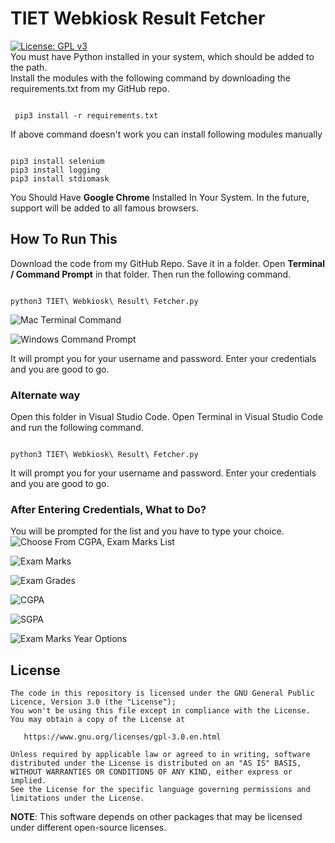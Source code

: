 # TIET Webkiosk Result Fetcher

[![License: GPL v3](https://img.shields.io/badge/License-GPLv3-blue.svg)](https://www.gnu.org/licenses/gpl-3.0)
<br>
You must have Python installed in your system, which should be added to the path.
<br>
Install the modules with the following command by downloading the requirements.txt from my GitHub repo.
<br>


```

 pip3 install -r requirements.txt

```
If above command doesn't work you can install following modules manually

```

pip3 install selenium
pip3 install logging
pip3 install stdiomask

```

You Should Have <b>Google Chrome</b> Installed In Your System. In the future, support will be added to all famous browsers.

## How To Run This
Download the code from my GitHub Repo. Save it in a folder. Open <b>Terminal / Command Prompt</b> in that folder. Then run the following command.

```

python3 TIET\ Webkiosk\ Result\ Fetcher.py

```

![Mac Terminal Command](https://github.com/ips610/TIET-Webkiosk-Result-Fetcher/blob/main/Images/Mac%20Terminal%20Command.png)

![Windows Command Prompt](https://github.com/ips610/TIET-Webkiosk-Result-Fetcher/blob/main/Images/Windows%20CMD%20command.png)

It will prompt you for your username and password. Enter your credentials and you are good to go.

### Alternate way 
Open this folder in Visual Studio Code. Open Terminal in Visual Studio Code and run the following command.

```

python3 TIET\ Webkiosk\ Result\ Fetcher.py

```

It will prompt you for your username and password. Enter your credentials and you are good to go.
<br>

### After Entering Credentials, What to Do?

You will be prompted for the list and you have to type your choice.
![Choose From CGPA, Exam Marks List](https://github.com/ips610/TIET-Webkiosk-Result-Fetcher/blob/main/Images/Choose%20From%20Exam%20Marks%2C%20CGPA%20List.png)

![Exam Marks](https://github.com/ips610/TIET-Webkiosk-Result-Fetcher/blob/main/Images/Exam%20Marks.png)

![Exam Grades](https://github.com/ips610/TIET-Webkiosk-Result-Fetcher/blob/main/Images/Exam%20Grades.png)

![CGPA](https://github.com/ips610/TIET-Webkiosk-Result-Fetcher/blob/main/Images/CGPA.png)

![SGPA](https://github.com/ips610/TIET-Webkiosk-Result-Fetcher/blob/main/Images/SGPA.png)

![Exam Marks Year Options](https://github.com/ips610/TIET-Webkiosk-Result-Fetcher/blob/main/Images/Exam%20Marks%20Option%20Choose.png)
## License

    The code in this repository is licensed under the GNU General Public Licence, Version 3.0 (the "License");
    You won't be using this file except in compliance with the License.
    You may obtain a copy of the License at

       https://www.gnu.org/licenses/gpl-3.0.en.html

    Unless required by applicable law or agreed to in writing, software
    distributed under the License is distributed on an "AS IS" BASIS,
    WITHOUT WARRANTIES OR CONDITIONS OF ANY KIND, either express or implied.
    See the License for the specific language governing permissions and
    limitations under the License.

**NOTE**: This software depends on other packages that may be licensed under different open-source licenses.
